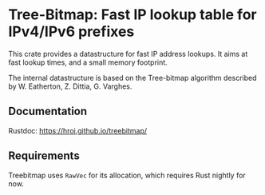 # Tree-Bitmap: Fast IP lookup table for IPv4/IPv6 prefixes

This crate provides a datastructure for fast IP address lookups.
It aims at fast lookup times, and a small memory footprint.

The internal datastructure is based on the Tree-bitmap algorithm described by W. Eatherton, Z. Dittia, G. Varghes.

## Documentation

Rustdoc: https://hroi.github.io/treebitmap/

## Requirements

Treebitmap uses ```RawVec``` for its allocation, which requires Rust nightly for now.
